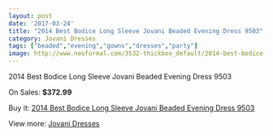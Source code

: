 ```yaml
---
layout: post
date: '2017-03-24'
title: "2014 Best Bodice Long Sleeve Jovani Beaded Evening Dress 9503"
category: Jovani Dresses
tags: ["beaded","evening","gowns","dresses","party"]
image: http://www.neoformal.com/3532-thickbox_default/2014-best-bodice-long-sleeve-jovani-beaded-evening-dress-9503.jpg
---
```

2014 Best Bodice Long Sleeve Jovani Beaded Evening Dress 9503

On Sales: **$372.99**
<a href="https://www.neoformal.com/en/jovani-dresses/1315-2014-best-bodice-long-sleeve-jovani-beaded-evening-dress-9503.html"><amp-img layout="responsive" width="600" height="600" src="//www.neoformal.com/3532-thickbox_default/2014-best-bodice-long-sleeve-jovani-beaded-evening-dress-9503.jpg" alt="2014 Best Bodice Long Sleeve Jovani Beaded Evening Dress 9503 0" /></a>
<a href="https://www.neoformal.com/en/jovani-dresses/1315-2014-best-bodice-long-sleeve-jovani-beaded-evening-dress-9503.html"><amp-img layout="responsive" width="600" height="600" src="//www.neoformal.com/3533-thickbox_default/2014-best-bodice-long-sleeve-jovani-beaded-evening-dress-9503.jpg" alt="2014 Best Bodice Long Sleeve Jovani Beaded Evening Dress 9503 1" /></a>
<a href="https://www.neoformal.com/en/jovani-dresses/1315-2014-best-bodice-long-sleeve-jovani-beaded-evening-dress-9503.html"><amp-img layout="responsive" width="600" height="600" src="//www.neoformal.com/3534-thickbox_default/2014-best-bodice-long-sleeve-jovani-beaded-evening-dress-9503.jpg" alt="2014 Best Bodice Long Sleeve Jovani Beaded Evening Dress 9503 2" /></a>

Buy it: [2014 Best Bodice Long Sleeve Jovani Beaded Evening Dress 9503](https://www.neoformal.com/en/jovani-dresses/1315-2014-best-bodice-long-sleeve-jovani-beaded-evening-dress-9503.html "2014 Best Bodice Long Sleeve Jovani Beaded Evening Dress 9503")

View more: [Jovani Dresses](https://www.neoformal.com/en/15-jovani-dresses "Jovani Dresses")